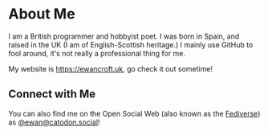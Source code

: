 # About Me

I am a British programmer and hobbyist poet. I was born in Spain, and raised in the UK (I am of English-Scottish heritage.)
I mainly use GitHub to fool around, it's not really a professional thing for me.

My website is <https://ewancroft.uk>, go check it out sometime!

## Connect with Me

You can also find me on the Open Social Web (also known as the [Fediverse](https://fediverse.info)) as [@ewan@catodon.social](https://catodon.social/@ewan)!
